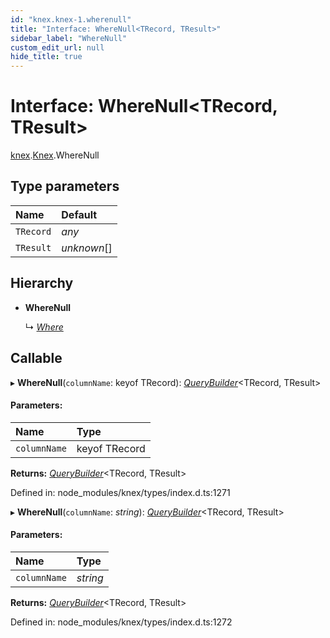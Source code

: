 ```yaml
---
id: "knex.knex-1.wherenull"
title: "Interface: WhereNull<TRecord, TResult>"
sidebar_label: "WhereNull"
custom_edit_url: null
hide_title: true
---
```


# Interface: WhereNull<TRecord, TResult\>

[knex](../modules/knex.md).[Knex](../modules/knex.knex-1.md).WhereNull

## Type parameters

Name | Default |
:------ | :------ |
`TRecord` | *any* |
`TResult` | *unknown*[] |

## Hierarchy

* **WhereNull**

  ↳ [*Where*](knex.knex-1.where.md)

## Callable

▸ **WhereNull**(`columnName`: keyof TRecord): [*QueryBuilder*](../classes/knex.knex-1.querybuilder.md)<TRecord, TResult\>

#### Parameters:

Name | Type |
:------ | :------ |
`columnName` | keyof TRecord |

**Returns:** [*QueryBuilder*](../classes/knex.knex-1.querybuilder.md)<TRecord, TResult\>

Defined in: node_modules/knex/types/index.d.ts:1271

▸ **WhereNull**(`columnName`: *string*): [*QueryBuilder*](../classes/knex.knex-1.querybuilder.md)<TRecord, TResult\>

#### Parameters:

Name | Type |
:------ | :------ |
`columnName` | *string* |

**Returns:** [*QueryBuilder*](../classes/knex.knex-1.querybuilder.md)<TRecord, TResult\>

Defined in: node_modules/knex/types/index.d.ts:1272
